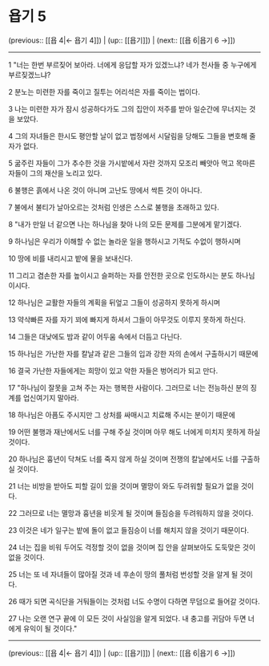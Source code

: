 # 욥기 5

(previous:: [[욥 4|← 욥기 4]]) | (up:: [[욥기]]) | (next:: [[욥 6|욥기 6 →]])

***




1 
"너는 한번 부르짖어 보아라. 너에게 응답할 자가 있겠느냐? 네가 천사들 중 누구에게 부르짖겠느냐? 



2 
분노는 미련한 자를 죽이고 질투는 어리석은 자를 죽이는 법이다. 



3 
나는 미련한 자가 잠시 성공하다가도 그의 집안이 저주를 받아 일순간에 무너지는 것을 보았다. 



4 
그의 자녀들은 한시도 평안할 날이 없고 법정에서 시달림을 당해도 그들을 변호해 줄 자가 없다. 



5 
굶주린 자들이 그가 추수한 것을 가시밭에서 자란 것까지 모조리 빼앗아 먹고 목마른 자들이 그의 재산을 노리고 있다. 



6 
불행은 흙에서 나온 것이 아니며 고난도 땅에서 싹튼 것이 아니다. 



7 
불에서 불티가 날아오르는 것처럼 인생은 스스로 불행을 초래하고 있다. 



8 
"내가 만일 너 같으면 나는 하나님을 찾아 나의 모든 문제를 그분에게 맡기겠다. 



9 
하나님은 우리가 이해할 수 없는 놀라운 일을 행하시고 기적도 수없이 행하시며 



10 
땅에 비를 내리시고 밭에 물을 보내신다. 



11 
그리고 겸손한 자를 높이시고 슬퍼하는 자를 안전한 곳으로 인도하시는 분도 하나님이시다. 



12 
하나님은 교활한 자들의 계획을 뒤엎고 그들이 성공하지 못하게 하시며 



13 
약삭빠른 자를 자기 꾀에 빠지게 하셔서 그들이 아무것도 이루지 못하게 하신다. 



14 
그들은 대낮에도 밤과 같이 어두움 속에서 더듬고 다닌다. 



15 
하나님은 가난한 자를 칼날과 같은 그들의 입과 강한 자의 손에서 구출하시기 때문에 



16 
결국 가난한 자들에게는 희망이 있고 악한 자들은 벙어리가 되고 만다. 



17 
"하나님이 잘못을 고쳐 주는 자는 행복한 사람이다. 그러므로 너는 전능하신 분의 징계를 업신여기지 말아라. 



18 
하나님은 아픔도 주시지만 그 상처를 싸매시고 치료해 주시는 분이기 때문에 



19 
어떤 불행과 재난에서도 너를 구해 주실 것이며 아무 해도 너에게 미치지 못하게 하실 것이다. 



20 
하나님은 흉년이 닥쳐도 너를 죽지 않게 하실 것이며 전쟁의 칼날에서도 너를 구출하실 것이다. 



21 
너는 비방을 받아도 피할 길이 있을 것이며 멸망이 와도 두려워할 필요가 없을 것이다. 



22 
그러므로 너는 멸망과 흉년을 비웃게 될 것이며 들짐승을 두려워하지 않을 것이다. 



23 
이것은 네가 일구는 밭에 돌이 없고 들짐승이 너를 해치지 않을 것이기 때문이다. 



24 
너는 집을 비워 두어도 걱정할 것이 없을 것이며 집 안을 살펴보아도 도둑맞은 것이 없을 것이다. 



25 
너는 또 네 자녀들이 많아질 것과 네 후손이 땅의 풀처럼 번성할 것을 알게 될 것이다. 



26 
때가 되면 곡식단을 거둬들이는 것처럼 너도 수명이 다하면 무덤으로 들어갈 것이다. 



27 
나는 오랜 연구 끝에 이 모든 것이 사실임을 알게 되었다. 내 충고를 귀담아 두면 너에게 유익이 될 것이다."

***

(previous:: [[욥 4|← 욥기 4]]) | (up:: [[욥기]]) | (next:: [[욥 6|욥기 6 →]])

